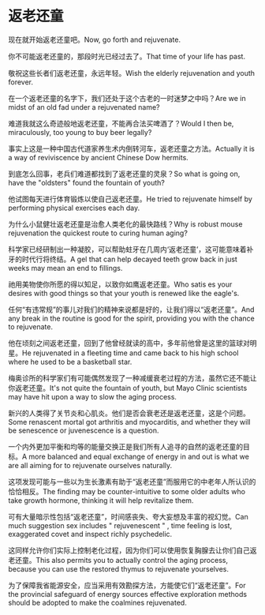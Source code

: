 # 返老还童

<p><span class="chinese">现在就开始返老还童吧。</span><span class="english">Now, go forth and rejuvenate.</span></p>

<p><span class="chinese">你不可能返老还童的，那段时光已经过去了。</span><span class="english">That time of your life has past.</span></p>

<p><span class="chinese">敬祝这些长者们返老还童，永远年轻。</span><span class="english">Wish the elderly rejuvenation and youth forever.</span></p>

<p><span class="chinese">在一个返老还童的名字下，我们还处于这个古老的一时迷梦之中吗？</span><span class="english">Are we in midst of an old fad under a rejuvenated name?</span></p>

<p><span class="chinese">难道我就这么奇迹般地返老还童，不能再合法买啤酒了？</span><span class="english">Would I then be, miraculously, too young to buy beer legally?</span></p>

<p><span class="chinese">事实上这是一种中国古代道家养生术内倒转河车，返老还童之方法。</span><span class="english">Actually it is a way of reviviscence by ancient Chinese Dow hermits.</span></p>

<p><span class="chinese">到底怎么回事，老兵们难道都找到了返老还童的灵泉？</span><span class="english">So what is going on, have the "oldsters" found the fountain of youth?</span></p>

<p><span class="chinese">他试图每天进行体育锻炼以使自己返老还童。</span><span class="english">He tried to rejuvenate himself by performing physical exercises each day.</span></p>

<p><span class="chinese">为什么小鼠健壮返老还童是治愈人类老化的最快路线？</span><span class="english">Why is robust mouse rejuvenation the quickest route to curing human aging?</span></p>

<p><span class="chinese">科学家已经研制出一种凝胶，可以帮助蛀牙在几周内‘返老还童’，这可能意味着补牙的时代行将终结。</span><span class="english">A gel that can help decayed teeth grow back in just weeks may mean an end to fillings.</span></p>

<p><span class="chinese">祂用美物使你所愿的得以知足，以致你如鹰返老还童。</span><span class="english">Who satis es your desires with good things so that your youth is renewed like the eagle's.</span></p>

<p><span class="chinese">任何“有违常规”的事儿对我们的精神来说都是好的，让我们得以“返老还童”。</span><span class="english">And any break in the routine is good for the spirit, providing you with the chance to rejuvenate.</span></p>

<p><span class="chinese">他在顷刻之间返老还童，回到了他曾经就读的高中，多年前他曾是这里的篮球对明星。</span><span class="english">He rejuvenated in a fleeting time and came back to his high school where he used to be a basketball star.</span></p>

<p><span class="chinese">梅奥诊所的科学家们有可能偶然发现了一种减缓衰老过程的方法，虽然它还不能让你返老还童。</span><span class="english">It's not quite the fountain of youth, but Mayo Clinic scientists may have hit upon a way to slow the aging process.</span></p>

<p><span class="chinese">新兴的人类得了关节炎和心肌炎。他们是否会衰老还是返老还童，这是个问题。</span><span class="english">Some renascent mortal got arthritis and myocarditis, and whether they will be senescence or juvenescence is a question.</span></p>

<p><span class="chinese">一个内外更加平衡和均等的能量交换正是我们所有人追寻的自然的返老还童的目标。</span><span class="english">A more balanced and equal exchange of energy in and out is what we are all aiming for to rejuvenate ourselves naturally.</span></p>

<p><span class="chinese">这项发现可能与一些以为生长激素有助于“返老还童”而服用它的中老年人所认识的恰恰相反。</span><span class="english">The finding may be counter-intuitive to some older adults who take growth hormone, thinking it will help revitalize them.</span></p>

<p><span class="chinese">可有大量暗示性包括“返老还童”，时间感丧失、夸大妄想及丰富的视幻觉。</span><span class="english">Can much suggestion sex includes " rejuvenescent " , time feeling is lost, exaggerated covet and inspect richly psychedelic.</span></p>

<p><span class="chinese">这同样允许你们实际上控制老化过程，因为你们可以使用恢复胸腺去让你们自己返老还童。</span><span class="english">This also permits you to actually control the aging process, because you can use the restored thymus to rejuvenate yourselves.</span></p>

<p><span class="chinese">为了保障我省能源安全，应当采用有效勘探方法，方能使它们“返老还童”。</span><span class="english">For the provincial safeguard of energy sources effective exploration methods should be adopted to make the coalmines rejuvenated.</span></p>

